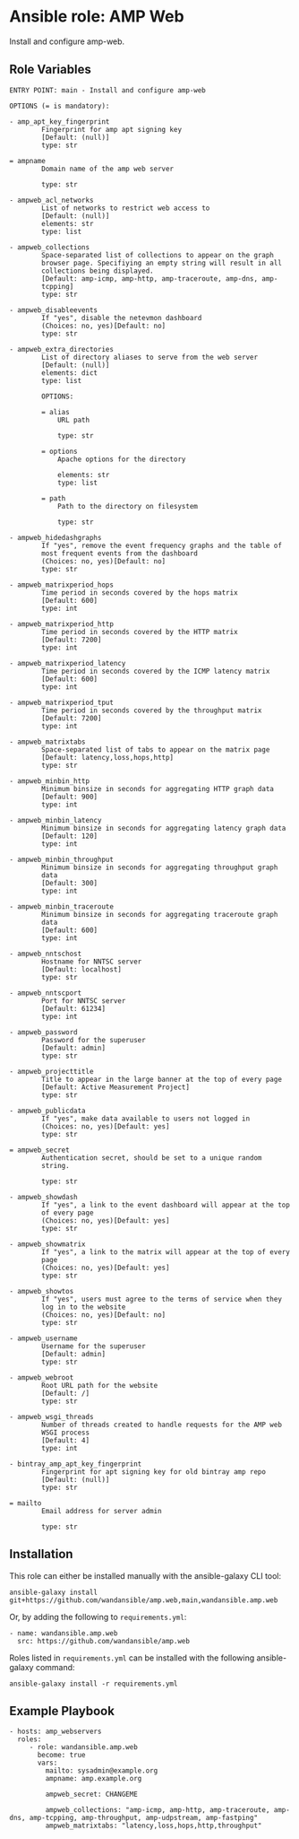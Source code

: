 Ansible role: AMP Web
=====================

Install and configure amp-web.

Role Variables
--------------

```
ENTRY POINT: main - Install and configure amp-web

OPTIONS (= is mandatory):

- amp_apt_key_fingerprint
        Fingerprint for amp apt signing key
        [Default: (null)]
        type: str

= ampname
        Domain name of the amp web server

        type: str

- ampweb_acl_networks
        List of networks to restrict web access to
        [Default: (null)]
        elements: str
        type: list

- ampweb_collections
        Space-separated list of collections to appear on the graph
        browser page. Specifiying an empty string will result in all
        collections being displayed.
        [Default: amp-icmp, amp-http, amp-traceroute, amp-dns, amp-
        tcpping]
        type: str

- ampweb_disableevents
        If "yes", disable the netevmon dashboard
        (Choices: no, yes)[Default: no]
        type: str

- ampweb_extra_directories
        List of directory aliases to serve from the web server
        [Default: (null)]
        elements: dict
        type: list

        OPTIONS:

        = alias
            URL path

            type: str

        = options
            Apache options for the directory

            elements: str
            type: list

        = path
            Path to the directory on filesystem

            type: str

- ampweb_hidedashgraphs
        If "yes", remove the event frequency graphs and the table of
        most frequent events from the dashboard
        (Choices: no, yes)[Default: no]
        type: str

- ampweb_matrixperiod_hops
        Time period in seconds covered by the hops matrix
        [Default: 600]
        type: int

- ampweb_matrixperiod_http
        Time period in seconds covered by the HTTP matrix
        [Default: 7200]
        type: int

- ampweb_matrixperiod_latency
        Time period in seconds covered by the ICMP latency matrix
        [Default: 600]
        type: int

- ampweb_matrixperiod_tput
        Time period in seconds covered by the throughput matrix
        [Default: 7200]
        type: int

- ampweb_matrixtabs
        Space-separated list of tabs to appear on the matrix page
        [Default: latency,loss,hops,http]
        type: str

- ampweb_minbin_http
        Minimum binsize in seconds for aggregating HTTP graph data
        [Default: 900]
        type: int

- ampweb_minbin_latency
        Minimum binsize in seconds for aggregating latency graph data
        [Default: 120]
        type: int

- ampweb_minbin_throughput
        Minimum binsize in seconds for aggregating throughput graph
        data
        [Default: 300]
        type: int

- ampweb_minbin_traceroute
        Minimum binsize in seconds for aggregating traceroute graph
        data
        [Default: 600]
        type: int

- ampweb_nntschost
        Hostname for NNTSC server
        [Default: localhost]
        type: str

- ampweb_nntscport
        Port for NNTSC server
        [Default: 61234]
        type: int

- ampweb_password
        Password for the superuser
        [Default: admin]
        type: str

- ampweb_projecttitle
        Title to appear in the large banner at the top of every page
        [Default: Active Measurement Project]
        type: str

- ampweb_publicdata
        If "yes", make data available to users not logged in
        (Choices: no, yes)[Default: yes]
        type: str

= ampweb_secret
        Authentication secret, should be set to a unique random
        string.

        type: str

- ampweb_showdash
        If "yes", a link to the event dashboard will appear at the top
        of every page
        (Choices: no, yes)[Default: yes]
        type: str

- ampweb_showmatrix
        If "yes", a link to the matrix will appear at the top of every
        page
        (Choices: no, yes)[Default: yes]
        type: str

- ampweb_showtos
        If "yes", users must agree to the terms of service when they
        log in to the website
        (Choices: no, yes)[Default: no]
        type: str

- ampweb_username
        Username for the superuser
        [Default: admin]
        type: str

- ampweb_webroot
        Root URL path for the website
        [Default: /]
        type: str

- ampweb_wsgi_threads
        Number of threads created to handle requests for the AMP web
        WSGI process
        [Default: 4]
        type: int

- bintray_amp_apt_key_fingerprint
        Fingerprint for apt signing key for old bintray amp repo
        [Default: (null)]
        type: str

= mailto
        Email address for server admin

        type: str
```

Installation
------------

This role can either be installed manually with the ansible-galaxy CLI tool:

    ansible-galaxy install git+https://github.com/wandansible/amp.web,main,wandansible.amp.web
     
Or, by adding the following to `requirements.yml`:

    - name: wandansible.amp.web
      src: https://github.com/wandansible/amp.web

Roles listed in `requirements.yml` can be installed with the following ansible-galaxy command:

    ansible-galaxy install -r requirements.yml

Example Playbook
----------------

    - hosts: amp_webservers
      roles:
         - role: wandansible.amp.web
           become: true
           vars:
             mailto: sysadmin@example.org
             ampname: amp.example.org

             ampweb_secret: CHANGEME

             ampweb_collections: "amp-icmp, amp-http, amp-traceroute, amp-dns, amp-tcpping, amp-throughput, amp-udpstream, amp-fastping"
             ampweb_matrixtabs: "latency,loss,hops,http,throughput"
